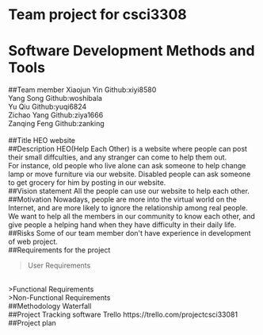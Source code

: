 # Team project for csci3308 
# Software Development Methods and Tools
##Team member
Xiaojun Yin        Github:xiyi8580<br/>
Yang Song          Github:woshibala<br/>
Yu Qiu             Github:yuqi6824<br/>
Zichao Yang        Github:ziya1666<br/>
Zanqing Feng       Github:zanking<br/><br/>
##Title
HEO website
<br/>
##Description
HEO(Help Each Other) is a website where people can post their small diffculties, and any stranger can come to help them out.<br/>
For instance, old people who live alone can ask someone to help change lamp or move furniture via our website. Disabled people can ask someone to get grocery for him by posting in our website.
<br/>
##Vision statement
All the people can use our website to help each other. 
<br/>
##Motivation
Nowadays, people are more into the virtual world on the Internet, and are more likely to ignore the relationship among real people. We want to help all the members in our community to know each other, and give people a helping hand when they have difficulty in their daily life. 
<br/>
##Risks
Some of our team member don't have experience in development of web project.
<br/>
##Requirements for the project
>User Requirements
<br/>
>Functional Requirements
<br/>
>Non-Functional Requirements
<br/>
##Methodology
Waterfall<br/>
##Project Tracking software
Trello https://trello.com/projectcsci33081
<br/>
##Project plan
<br/>

